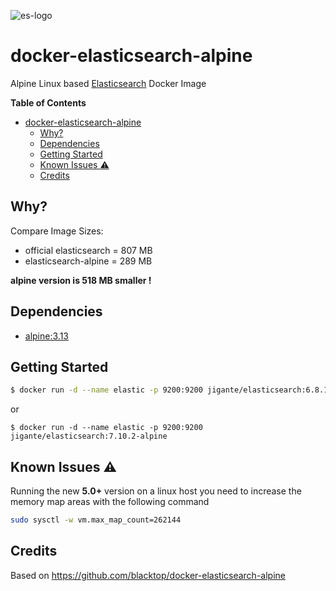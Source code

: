 ![es-logo](https://user-images.githubusercontent.com/1072026/112983227-b59ec780-915d-11eb-940e-add328afb8a8.png)

# docker-elasticsearch-alpine

Alpine Linux based [Elasticsearch](https://www.elastic.co/products/elasticsearch) Docker Image

**Table of Contents**

- [docker-elasticsearch-alpine](#docker-elasticsearch-alpine)
    - [Why?](#why)
    - [Dependencies](#dependencies)
    - [Getting Started](#getting-started)
    - [Known Issues :warning:](#known-issues-warning)
    - [Credits](#credits)

## Why?

Compare Image Sizes:

* official elasticsearch = 807 MB
* elasticsearch-alpine = 289 MB

**alpine version is 518 MB smaller !**

## Dependencies

* [alpine:3.13](https://hub.docker.com/_/alpine/)

## Getting Started

``` bash
$ docker run -d --name elastic -p 9200:9200 jigante/elasticsearch:6.8.13-alpine
```
or
```
$ docker run -d --name elastic -p 9200:9200 jigante/elasticsearch:7.10.2-alpine
```

## Known Issues :warning:

Running the new **5.0+** version on a linux host you need to increase the memory map areas with the following command

``` bash
sudo sysctl -w vm.max_map_count=262144
```

## Credits

Based on https://github.com/blacktop/docker-elasticsearch-alpine
